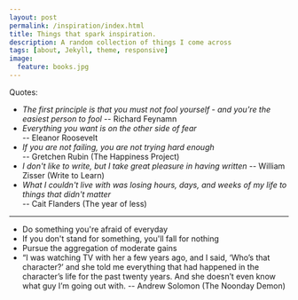 ```yaml
---
layout: post
permalink: /inspiration/index.html
title: Things that spark inspiration. 
description: A random collection of things I come across
tags: [about, Jekyll, theme, responsive]
image:
  feature: books.jpg
---
```


Quotes:
* _The first principle is that you must not fool yourself - and you're the easiest person to fool_ -- Richard Feynamn
* _Everything you want is on the other side of fear_ <br> -- Eleanor Roosevelt
* _If you are not failing, you are not trying hard enough_ <br> -- Gretchen Rubin (The Happiness Project)
* _I don't like to write, but I take great pleasure in having written_ -- William Zisser (Write to Learn)
* _What I couldn't live with was losing hours, days, and weeks of my life to things that didn't matter_ <br>-- Cait Flanders (The year of less)

***

* Do something you're afraid of everyday
* If you don't stand for something, you'll fall for nothing
* Pursue the aggregation of moderate gains
* “I was watching TV with her a few years ago, and I said, ‘Who’s that character?’ and she told me everything that had happened in the character’s life for the past twenty years. And she doesn’t even know what guy I’m going out with. -- Andrew Solomon (The Noonday Demon)
